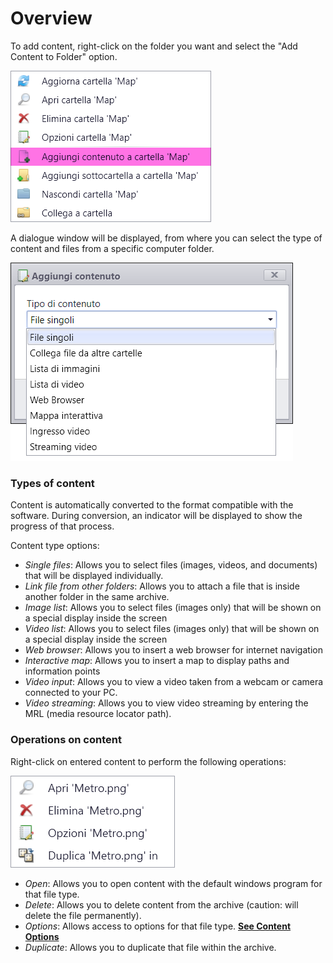 # Overview
To add content, right-click on the folder you want and select the "Add Content to Folder" option.

![](/img/contents_overview_1.png)

A dialogue window will be displayed, from where you can select the type of content and files from a specific computer folder.

![](/img/contents_overview_2.png)

### Types of content
Content is automatically converted to the format compatible with the software. During conversion, an indicator will be displayed to show the progress of that process.

Content type options:

* _Single files_: Allows you to select files (images, videos, and documents) that will be displayed individually.
* _Link file from other folders_: Allows you to attach a file that is inside another folder in the same archive.
* _Image list_: Allows you to select files (images only) that will be shown on a special display inside the screen
* _Video list_: Allows you to select files (images only) that will be shown on a special display inside the screen
* _Web browser_: Allows you to insert a web browser for internet navigation
* _Interactive map_: Allows you to insert a map to display paths and information points
* _Video input_: Allows you to view a video taken from a webcam or camera connected to your PC.
* _Video streaming_: Allows you to view video streaming by entering the MRL (media resource locator path).

### Operations on content
Right-click on entered content to perform the following operations:

![](/img/contents_overview_3.png)

* _Open_: Allows you to open content with the default windows program for that file type.
* _Delete_: Allows you to delete content from the archive (caution: will delete the file permanently).
* _Options_: Allows access to options for that file type. [__See Content Options__](/en/2.16/media-manager/content-option.md)
* _Duplicate_: Allows you to duplicate that file within the archive.
